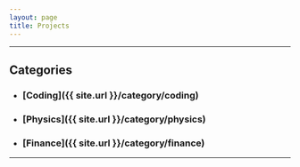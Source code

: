 ```yaml
---
layout: page
title: Projects
---
```

-----

<h2>Categories</h2>

* ### [Coding]({{ site.url }}/category/coding)
* ### [Physics]({{ site.url }}/category/physics)
* ### [Finance]({{ site.url }}/category/finance)

-----  
